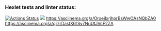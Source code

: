 ### Hexlet tests and linter status:
[![Actions Status](https://github.com/Lamuska/php-project-45/actions/workflows/hexlet-check.yml/badge.svg)](https://github.com/Lamuska/php-project-45/actions)
<a href="https://codeclimate.com/github/Lamuska/php-project-45/maintainability"><img src="https://api.codeclimate.com/v1/badges/bcf3e93b3101dfc7378e/maintainability" /></a>
https://asciinema.org/a/OroeiIxrjhprBsWwOAsNQbZA0
https://asciinema.org/a/qrzrDastX61Sv7NuUtJVcF2ZA
